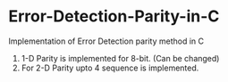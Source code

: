 # Error-Detection-Parity-in-C
Implementation of Error Detection parity method in C 


1. 1-D Parity is implemented for 8-bit. (Can be changed)
2. For 2-D Parity upto 4 sequence is implemented.


